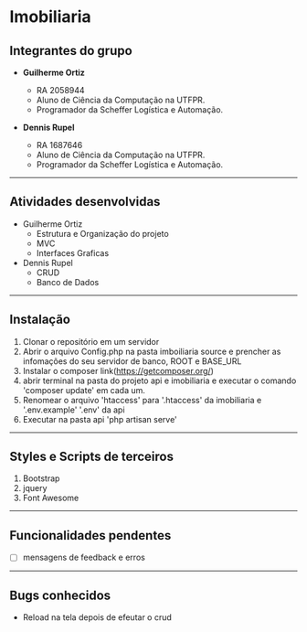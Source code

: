# Imobiliaria
## Integrantes do grupo
* **Guilherme Ortiz**
  * RA 2058944
  * Aluno de Ciência da Computação na UTFPR.
  * Programador da Scheffer Logística e Automação.

* **Dennis Rupel**
  * RA 1687646
  * Aluno de Ciência da Computação na UTFPR.
  * Programador da Scheffer Logística e Automação.

------------------------------------------
## Atividades desenvolvidas
* Guilherme Ortiz
  * Estrutura e Organização do projeto
  * MVC
  * Interfaces Graficas
* Dennis Rupel
  * CRUD
  * Banco de Dados

------------------------------------------
## Instalação
 1. Clonar o repositório em um servidor
 2. Abrir o arquivo Config.php na pasta imboiliaria source e prencher as infomações do seu servidor de banco, ROOT e BASE_URL
 3. Instalar o composer link(https://getcomposer.org/)
 4. abrir terminal na pasta do projeto api e imobiliaria e executar o comando 'composer update' em cada um.
 5. Renomear o arquivo 'htaccess' para '.htaccess' da imobiliaria e '.env.example' '.env' da api
 6. Executar na pasta api 'php artisan serve'

 ------------------------------------------
## Styles e Scripts de terceiros
 1. Bootstrap
 2. jquery
 3. Font Awesome

------------------------------------------
## Funcionalidades pendentes
- [ ] mensagens de feedback e erros 

------------------------------------------
## Bugs conhecidos
* Reload na tela depois de efeutar o crud
